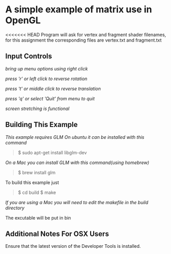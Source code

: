 A simple example of matrix use in OpenGL
========================================

<<<<<<< HEAD
Program will ask for vertex and fragment shader filenames, for this assignment the corresponding files are vertex.txt and fragment.txt

Input Controls
--------------

*bring up menu options using right click*

*press 'r' or left click to reverse rotation*

*press 't' or middle click to reverse translation*

*press 'q' or select 'Quit' from menu to quit*

*screen stretching is functional*



Building This Example
---------------------

*This example requires GLM*
*On ubuntu it can be installed with this command*

>$ sudo apt-get install libglm-dev

*On a Mac you can install GLM with this command(using homebrew)*
>$ brew install glm

To build this example just 

>$ cd build
>$ make

*If you are using a Mac you will need to edit the makefile in the build directory*

The excutable will be put in bin

Additional Notes For OSX Users
------------------------------

Ensure that the latest version of the Developer Tools is installed.
